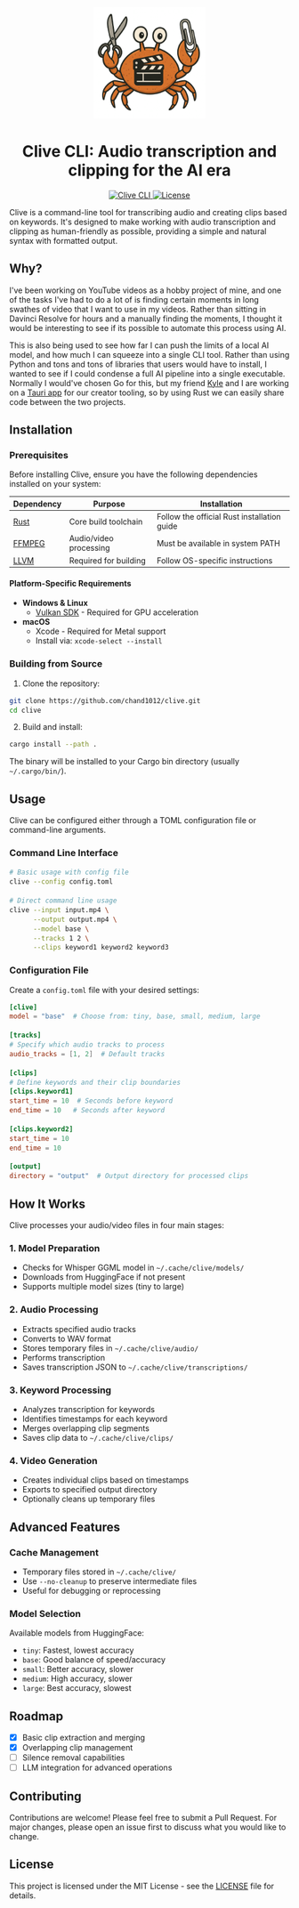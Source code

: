 <div align="center">
  <img src="assets/logo.png" alt="Clive Logo" width="200">
  <h1>Clive CLI: Audio transcription and clipping for the AI era</h1>
</div>

<div align="center">
  <a href="https://github.com/chand1012/clive">
    <img src="https://img.shields.io/badge/Clive-CLI-blue" alt="Clive CLI">
  </a>
  <a href="https://github.com/chand1012/clive/blob/main/LICENSE">
    <img src="https://img.shields.io/badge/license-MIT-green" alt="License">
  </a>
</div>

Clive is a command-line tool for transcribing audio and creating clips based on keywords. It's designed to make working with audio transcription and clipping as human-friendly as possible, providing a simple and natural syntax with formatted output.

## Why?

I've been working on YouTube videos as a hobby project of mine, and one of the tasks I've had to do a lot of is finding certain moments in long swathes of video that I want to use in my videos.
Rather than sitting in Davinci Resolve for hours and a manually finding the moments, I thought it would be interesting to see if its possible to automate this process using AI.

This is also being used to see how far I can push the limits of a local AI model, and how much I can squeeze into a single CLI tool.
Rather than using Python and tons and tons of libraries that users would have to install, I wanted to see if I could condense a full AI pipeline into a single executable.
Normally I would've chosen Go for this, but my friend [Kyle](https://x.com/kylevasulka) and I are working on a [Tauri app](https://github.com/TimeSurgeLabs/twitch-tools) for our creator tooling, so by using Rust we can easily share code between the two projects.

## Installation

### Prerequisites

Before installing Clive, ensure you have the following dependencies installed on your system:

| Dependency | Purpose | Installation |
|------------|---------|--------------|
| [Rust](https://www.rust-lang.org/tools/install) | Core build toolchain | Follow the official Rust installation guide |
| [FFMPEG](https://ffmpeg.org/download.html) | Audio/video processing | Must be available in system PATH |
| [LLVM](https://llvm.org/docs/GettingStarted.html) | Required for building | Follow OS-specific instructions |

#### Platform-Specific Requirements

- **Windows & Linux**
  - [Vulkan SDK](https://www.lunarg.com/vulkan-sdk/) - Required for GPU acceleration
- **macOS**
  - Xcode - Required for Metal support
  - Install via: `xcode-select --install`

### Building from Source

1. Clone the repository:
```bash
git clone https://github.com/chand1012/clive.git
cd clive
```

2. Build and install:
```bash
cargo install --path .
```

The binary will be installed to your Cargo bin directory (usually `~/.cargo/bin/`).

## Usage

Clive can be configured either through a TOML configuration file or command-line arguments.

### Command Line Interface

```bash
# Basic usage with config file
clive --config config.toml

# Direct command line usage
clive --input input.mp4 \
      --output output.mp4 \
      --model base \
      --tracks 1 2 \
      --clips keyword1 keyword2 keyword3
```

### Configuration File

Create a `config.toml` file with your desired settings:

```toml
[clive]
model = "base"  # Choose from: tiny, base, small, medium, large

[tracks]
# Specify which audio tracks to process
audio_tracks = [1, 2]  # Default tracks

[clips]
# Define keywords and their clip boundaries
[clips.keyword1]
start_time = 10  # Seconds before keyword
end_time = 10   # Seconds after keyword

[clips.keyword2]
start_time = 10
end_time = 10

[output]
directory = "output"  # Output directory for processed clips
```

## How It Works

Clive processes your audio/video files in four main stages:

### 1. Model Preparation
- Checks for Whisper GGML model in `~/.cache/clive/models/`
- Downloads from HuggingFace if not present
- Supports multiple model sizes (tiny to large)

### 2. Audio Processing
- Extracts specified audio tracks
- Converts to WAV format
- Stores temporary files in `~/.cache/clive/audio/`
- Performs transcription
- Saves transcription JSON to `~/.cache/clive/transcriptions/`

### 3. Keyword Processing
- Analyzes transcription for keywords
- Identifies timestamps for each keyword
- Merges overlapping clip segments
- Saves clip data to `~/.cache/clive/clips/`

### 4. Video Generation
- Creates individual clips based on timestamps
- Exports to specified output directory
- Optionally cleans up temporary files

## Advanced Features

### Cache Management
- Temporary files stored in `~/.cache/clive/`
- Use `--no-cleanup` to preserve intermediate files
- Useful for debugging or reprocessing

### Model Selection
Available models from HuggingFace:
- `tiny`: Fastest, lowest accuracy
- `base`: Good balance of speed/accuracy
- `small`: Better accuracy, slower
- `medium`: High accuracy, slower
- `large`: Best accuracy, slowest

## Roadmap

- [x] Basic clip extraction and merging
- [x] Overlapping clip management
- [ ] Silence removal capabilities
- [ ] LLM integration for advanced operations

## Contributing

Contributions are welcome! Please feel free to submit a Pull Request. For major changes, please open an issue first to discuss what you would like to change.

## License

This project is licensed under the MIT License - see the [LICENSE](LICENSE) file for details.
